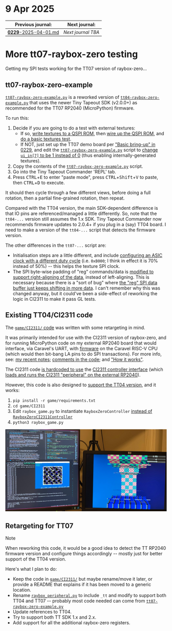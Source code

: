 # 9 Apr 2025

| Previous journal: | Next journal: |
|-|-|
| [**0229**-2025-04-01.md](./0229-2025-04-01.md) | *Next journal TBA* |

# More tt07-raybox-zero testing

Getting my SPI tests working for the TT07 version of raybox-zero...

## tt07-raybox-zero-example

[`tt07-raybox-zero-example.py`](https://github.com/algofoogle/raybox-zero/blob/main/game/tt07-raybox-zero-example.py) is a reworked version of [`tt04-raybox-zero-example.py`](https://github.com/algofoogle/raybox-zero/blob/main/game/tt04-raybox-zero-example.py) that uses the newer Tiny Tapeout SDK (v2.0.0+) as recommended for the TT07 RP2040 (MicroPython) firmware.

To run this:
1.  Decide if you are going to do a test with external textures:
    *   If so, [write textures to a QSPI ROM](./0229-2025-04-01.md#writing-textures-binary-file-to-qspi-pmod), then [wire up the QSPI ROM](./0229-2025-04-01.md#connecting-the-textures-rom), and [do a basic textures test](./0229-2025-04-01.md#testing-the-textures).
    *   If NOT, just set up the TT07 demo board per ["Basic bring-up" in 0229](./0229-2025-04-01.md#basic-bring-up), and edit the [`tt07-raybox-zero-example.py`](https://github.com/algofoogle/raybox-zero/blob/main/game/tt07-raybox-zero-example.py) script to [change `ui_in[7]` to be 1 instead of 0](https://github.com/algofoogle/raybox-zero/blob/65ed244d9e3f8552ca4716e8722becba9e39bc66/game/tt07-raybox-zero-example.py#L41) (thus enabling internally-generated textures).
2.  Copy the contents of the [`tt07-raybox-zero-example.py`](https://github.com/algofoogle/raybox-zero/blob/main/game/tt07-raybox-zero-example.py) script.
3.  Go into the Tiny Tapeout Commander 'REPL' tab.
4.  Press <kbd>CTRL</kbd>+<kbd>E</kbd> to enter "paste mode", press <kbd>CTRL</kbd>+<kbd>Shift</kbd>+<kbd>V</kbd> to paste, then <kbd>CTRL</kbd>+<kbd>D</kbd> to execute.

It should then cycle through a few different views, before doing a full rotation, then a partial fine-grained rotation, then repeat.

Compared with the TT04 version, the main SDK-dependent difference is that IO pins are referenced/managed a little differently. So, note that the `tt04-...` version still assumes the 1.x SDK. Tiny Tapeout Commander now recommends firmware updates to 2.0.4+ if you plug in a (say) TT04 board. I need to make a version of the `tt04-...` script that detects the firmware version.

The other differences in the `tt07-...` script are:
*   Initialisation steps are a little different, and include [configuring an ASIC clock with a different duty cycle](https://github.com/algofoogle/raybox-zero/blob/65ed244d9e3f8552ca4716e8722becba9e39bc66/game/tt07-raybox-zero-example.py#L38-L39) (i.e. `0xB000`; I think in effect it is 70% instead of 50%) -- this helps the texture SPI clock.
*   The SPI byte-wise padding of "reg" commands/data is [modified to support right-aligning of the data](https://github.com/algofoogle/raybox-zero/blob/65ed244d9e3f8552ca4716e8722becba9e39bc66/game/tt07-raybox-zero-example.py#L133-L150), instead of left-aligning. This is necessary because there is a "sort of bug" where [the "reg" SPI data buffer just keeps shifting in more data](https://github.com/algofoogle/raybox-zero/blob/922aa8e901d1d3e54e35c5253b0a44d7b32f681f/src/rtl/spi_registers.v#L146-L147). I can't remember why this was changed anyway, but it could've been a side-effect of reworking the logic in CI2311 to make it pass GL tests.

## Existing TT04/CI2311 code

The [`game/CI2311/` code](https://github.com/algofoogle/raybox-zero/tree/main/game/CI2311) was written with some retargeting in mind.

It was primarily intended for use with the CI2311 version of raybox-zero, and for running MicroPython code on my external RP2040 board that would interface, via Caravel's UART, with [firmware](https://github.com/algofoogle/raybox-zero/blob/main/game/CI2311/ci2311-firmware.c) on the Caravel RISC-V CPU (which would then bit-bang LA pins to do SPI transactions). For more info, see: [my recent notes](https://github.com/algofoogle/journal/blob/master/0229-2025-04-01.md#prior-work); [comments in the code](https://github.com/algofoogle/raybox-zero/blob/65ed244d9e3f8552ca4716e8722becba9e39bc66/game/CI2311/raybox_controller.py#L1-L18); and ["How it works"](https://github.com/algofoogle/raybox-zero/blob/main/game/doc/CI2311.md#how-it-works).

The CI2311 code [is hardcoded to use](https://github.com/algofoogle/raybox-zero/blob/65ed244d9e3f8552ca4716e8722becba9e39bc66/game/CI2311/raybox_game.py#L76) the [CI2311 controller interface](https://github.com/algofoogle/raybox-zero/blob/65ed244d9e3f8552ca4716e8722becba9e39bc66/game/CI2311/raybox_controller.py#L231) (which [loads and runs the CI2311 "peripheral" on the external RP2040](https://github.com/algofoogle/raybox-zero/blob/65ed244d9e3f8552ca4716e8722becba9e39bc66/game/CI2311/raybox_controller.py#L234-L240)).

However, this code is also designed to [support the TT04 version](https://github.com/algofoogle/raybox-zero/blob/65ed244d9e3f8552ca4716e8722becba9e39bc66/game/CI2311/raybox_controller.py#L179-L205), and it works:
1.  `pip install -r game/requirements.txt`
2.  `cd game/CI2311`
3.  Edit `raybox_game.py` to instantiate `RayboxZeroController` [instead of `RayboxZeroCI2311Controller`](https://github.com/algofoogle/raybox-zero/blob/65ed244d9e3f8552ca4716e8722becba9e39bc66/game/CI2311/raybox_game.py#L76)
4.  `python3 raybox_game.py`

![TT04 raybox-zero PC game control working](./i/0230-tt04rbz-working.jpg)

## Retargeting for TT07

> [!NOTE]
> When reworking this code, it would be a good idea to detect the TT RP2040 firmware version and configure things accordingly -- mostly just for better support of the TT04 version.

Here's what I plan to do:
*   Keep the code in [`game/CI2311/`](https://github.com/algofoogle/raybox-zero/tree/main/game/CI2311) but maybe rename/move it later, or provide a README that explains if it has been moved to a generic location.
*   Rename [`raybox_peripheral.py`](https://github.com/algofoogle/raybox-zero/blob/main/game/CI2311/raybox_peripheral.py) to include `_tt` and modify to support both TT04 and TT07 -- probably most code needed can come from [`tt07-raybox-zero-example.py`](https://github.com/algofoogle/raybox-zero/blob/main/game/tt07-raybox-zero-example.py)
*   Update references to TT04.
*   Try to support both TT SDK 1.x and 2.x.
*   Add support for all the additional raybox-zero registers.
